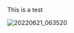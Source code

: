 This is a test

![20220621_063520](https://github.com/user-attachments/assets/fd752e15-1467-4d6d-9fe4-c16e57040702)

